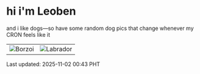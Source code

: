 # hi i'm Leoben

and i like dogs—so have some random dog pics that change whenever my CRON feels like it

|  |  |
|--------|----------|
| ![Borzoi](https://random-dog-vercel.vercel.app/api/random-borzoi?v=1762015383) | ![Labrador](https://random-dog-vercel.vercel.app/api/random-labrador?v=1762015383) |

Last updated: 2025-11-02 00:43 PHT
